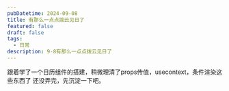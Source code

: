 ```yaml
---
pubDatetime: 2024-09-08
title: 有那么一点点拨云见日了
featured: false
draft: false
tags:
  - 日常
description: 9-8有那么一点点拨云见日了
---
```


跟着学了一个日历组件的搭建，稍微理清了props传值，usecontext，条件渲染这些东西了
还没弄完，先沉淀一下吧。
